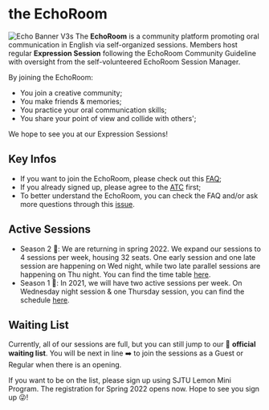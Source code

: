 # the EchoRoom
![Echo Banner V3s](https://user-images.githubusercontent.com/22267254/154969898-f9102298-c21a-42c1-bd2b-bb8c9628c0da.jpg)
The **EchoRoom** is a community platform promoting oral communication in English via self-organized sessions. Members host regular **Expression Session** following the EchoRoom Community Guideline with oversight from the self-volunteered EchoRoom Session Manager.

By joining the EchoRoom:
- You join a creative community;
- You make friends & memories;
- You practice your oral communication skills;
- You share your point of view and collide with others';

We hope to see you at our Expression Sessions!

## Key Infos
* If you want to join the EchoRoom, please check out this [FAQ](https://github.com/ChenxiSSS/theEchoRoom/blob/QQ/FAQ.md#how-do-i-sign-up);
* If you already signed up, please agree to the [ATC](https://github.com/ChenxiSSS/theEchoRoom/blob/QQ/AGREE%20TO%20CONTINUE.md) first;
* To better understand the EchoRoom, you can check the FAQ and/or ask more questions through this [issue](https://github.com/ChenxiSSS/theEchoRoom/issues/7).

## Active Sessions
* Season 2 :green_heart:: We are returning in spring 2022. We expand our sessions to 4 sessions per week, housing 32 seats. One early session and one late session are happening on Wed night, while two late parallel sessions are happening on Thu night. You can find the time table [here](https://github.com/ChenxiSSS/theEchoRoom/blob/QQ/Time%20Table%20%7C%20Season%202.md).
* Season 1 :blue_heart:: In 2021, we will have two active sessions per week. On Wednesday night session & one Thursday session, you can find the schedule [here](https://github.com/ChenxiSSS/theEchoRoom/blob/QQ/Time%20Table%20%7C%20Season%201.md).

## Waiting List
Currently, all of our sessions are full, but you can still jump to our :raising_hand: **official waiting list**. You will be next in line :arrow_right: to join the sessions as a Guest or Regular when there is an opening. 

If you want to be on the list, please sign up using SJTU Lemon Mini Program. The registration for Spring 2022 opens now. Hope to see you sign up :stuck_out_tongue_winking_eye:!
